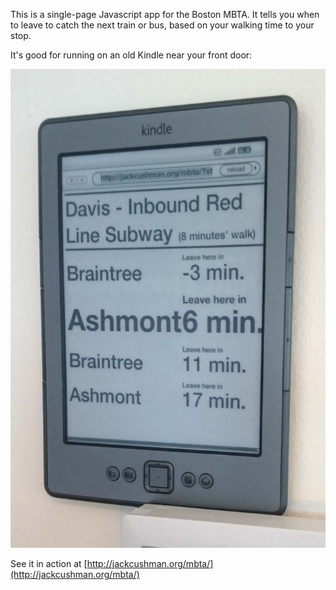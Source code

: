 This is a single-page Javascript app for the Boston MBTA. It tells you when to leave to catch the next
train or bus, based on your walking time to your stop.

It's good for running on an old Kindle near your front door:

![Photo of app running on Kindle](docs/photo.jpg)

See it in action at [http://jackcushman.org/mbta/](http://jackcushman.org/mbta/)